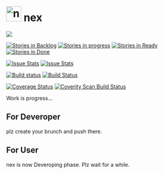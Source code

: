 # <a href="#"><img alt="nex NEON logo" src="https://raw.githubusercontent.com/frainworks/nex/snowhite-Branch/nex/img/nex.png" width="40"/></a> nex
<img src="https://img.shields.io/badge/nex-NEON-red.svg">  

[![Stories in Backlog](https://badge.waffle.io/frainworks/nex.svg?label=backlog&title=Backlog)](http://waffle.io/frainworks/nex)
[![Stories in progress](https://badge.waffle.io/frainworks/nex.svg?label=in%20progress&title=In%20Progress)](http://waffle.io/frainworks/nex)
[![Stories in Ready](https://badge.waffle.io/frainworks/nex.svg?label=ready&title=Ready)](http://waffle.io/frainworks/nex)
[![Stories in Done](https://badge.waffle.io/frainworks/nex.svg?label=done&title=Done)](http://waffle.io/frainworks/nex)  

[![Issue Stats](http://www.issuestats.com/github/frainworks/nex/badge/pr?style=flat)](http://www.issuestats.com/github/frainworks/nex)
[![Issue Stats](http://www.issuestats.com/github/frainworks/nex/badge/issue?style=flat)](http://www.issuestats.com/github/frainworks/nex)  

[![Build status](https://ci.appveyor.com/api/projects/status/m77wkikeme4sb3y6?svg=true)](https://ci.appveyor.com/project/snowhite0804/nex)
[![Build Status](https://travis-ci.org/frainworks/nex.svg?branch=master)](https://travis-ci.org/frainworks/nex)  

[![Coverage Status](https://coveralls.io/repos/frainworks/nex/badge.svg?branch=master&service=github)](https://coveralls.io/github/frainworks/nex?branch=master)
<a href="https://scan.coverity.com/projects/frainworks-nex">
  <img alt="Coverity Scan Build Status" src="https://scan.coverity.com/projects/6803/badge.svg"/>
</a>  

Work is progress...

## For Deveroper
plz create your brunch and push there.

## For User
nex is now Deveroping phase. Plz wait for a while.
